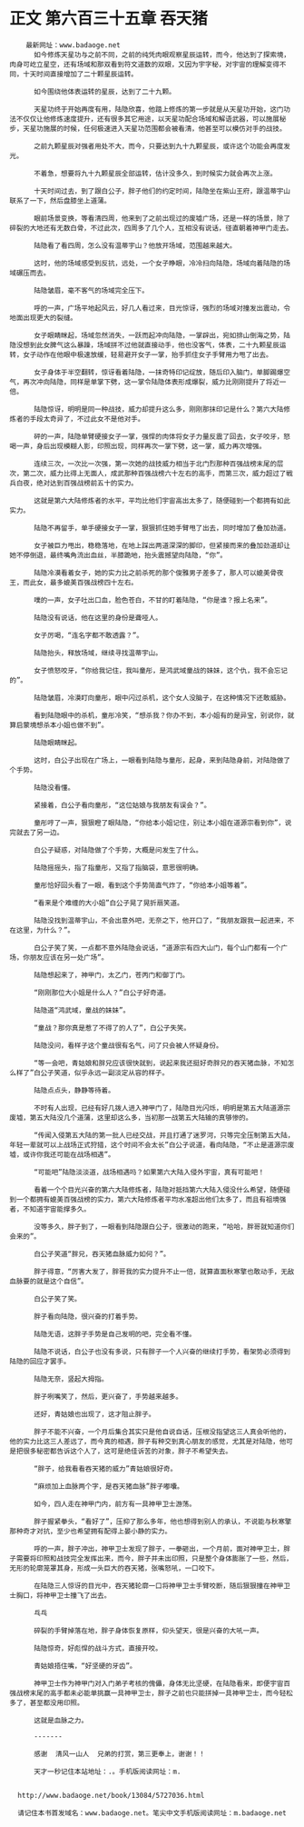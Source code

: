 # 正文 第六百三十五章 吞天猪
        最新网址：www.badaoge.net
          如今修炼天星功与之前不同，之前的纯凭肉眼观察星辰运转，而今，他达到了探索境，肉身可屹立星空，还有场域和那双看到符文道数的双眼，又因为宇字秘，对宇宙的理解变得不同，十天时间直接增加了二十颗星辰运转。
      
          如今围绕他体表运转的星辰，达到了二十九颗。
      
          天星功终于开始再度有用，陆隐欣喜，他踏上修炼的第一步就是从天星功开始，这门功法不仅仅让他修炼速度提升，还有很多其它用途，以天星功配合场域和解语武器，可以施展秘步，天星功施展的时候，任何极速进入天星功范围都会被看清，他甚至可以模仿对手的战技。
      
          之前九颗星辰对强者用处不大，而今，只要达到九十九颗星辰，或许这个功能会再度发光。
      
          不着急，想要将九十九颗星辰全部运转，估计没多久，到时候实力就会再次上涨。
      
          十天时间过去，到了跟白公子，胖子他们的约定时间，陆隐坐在紫山王府，跟温蒂宇山联系了一下，然后盘膝坐上道蒲。
      
          眼前场景变换，等看清四周，他来到了之前出现过的废墟广场，还是一样的场景，除了碎裂的大地还有无数白骨，不过此次，四周多了几个人，互相没有说话，径直朝着神甲门走去。
      
          陆隐看了看四周，怎么没有温蒂宇山？他放开场域，范围越来越大。
      
          这时，他的场域感受到反抗，远处，一个女子睁眼，冷冷扫向陆隐，场域向着陆隐的场域碾压而去。
      
          陆隐皱眉，毫不客气的场域完全压下。
      
          呼的一声，广场平地起风云，好几人看过来，目光惊讶，强烈的场域对撞发出震动，令地面出现更大的裂缝。
      
          女子眼睛眯起，场域忽然消失，一跃而起冲向陆隐，一掌辟出，宛如排山倒海之势，陆隐没想到此女脾气这么暴躁，场域拼不过他就直接动手，他也没客气，体表，二十九颗星辰运转，女子动作在他眼中极速放缓，轻易避开女子一掌，抬手抓住女子手臂用力甩了出去。
      
          女子身体于半空翻转，惊讶看着陆隐，一抹奇特印记绽放，随后印入脑门，单脚踢爆空气，再次冲向陆隐，同样是单掌下劈，这一掌令陆隐体表形成爆裂，威力比刚刚提升了将近一倍。
      
          陆隐惊讶，明明是同一种战技，威力却提升这么多，刚刚那抹印记是什么？第六大陆修炼者的手段太奇异了，不过此女不是他对手。
      
          砰的一声，陆隐单臂硬接女子一掌，强悍的肉体将女子力量反震了回去，女子咬牙，怒喝一声，身后出现模糊人影，印照出现，同样再次一掌下劈，这一掌，威力再次增强。
      
          连续三次，一次比一次强，第一次她的战技威力相当于北门烈那种百强战榜末尾的层次，第二次，威力比得上无面人，成武那种百强战榜六十左右的高手，而第三次，威力超过了戦兵白夜，绝对达到百强战榜前五十的实力。
      
          这就是第六大陆修炼者的水平，平均比他们宇宙高出太多了，随便碰到一个都拥有如此实力。
      
          陆隐不再留手，单手硬接女子一掌，狠狠抓住她手臂甩了出去，同时增加了叠加劲道。
      
          女子被巨力甩出，稳稳落地，在地上踩出两道深深的脚印，但紧接而来的叠加劲道却让她不停倒退，最终嘴角流出血丝，半膝跪地，抬头震撼望向陆隐，“你”。
      
          陆隐冷漠看着女子，她的实力比之前杀死的那个俊雅男子差多了，那人可以媲美骨夜王，而此女，最多媲美百强战榜四十左右。
      
          噗的一声，女子吐出口血，脸色苍白，不甘的盯着陆隐，“你是谁？报上名来”。
      
          陆隐没有说话，他在这里的身份是聋哑人。
      
          女子厉喝，“连名字都不敢透露？”。
      
          陆隐抬头，释放场域，继续寻找温蒂宇山。
      
          女子愤怒咬牙，“你给我记住，我叫童彤，是鸿武域童战的妹妹，这个仇，我不会忘记的”。
      
          陆隐皱眉，冷漠盯向童彤，眼中闪过杀机，这个女人没脑子，在这种情况下还敢威胁。
      
          看到陆隐眼中的杀机，童彤冷笑，“想杀我？你办不到，本小姐有的是异宝，别说你，就算启蒙境想杀本小姐也做不到”。
      
          陆隐眼睛眯起。
      
          这时，白公子出现在广场上，一眼看到陆隐与童彤，起身，来到陆隐身前，对陆隐做了个手势。
      
          陆隐没看懂。
      
          紧接着，白公子看向童彤，“这位姑娘与我朋友有误会？”。
      
          童彤哼了一声，狠狠瞪了眼陆隐，“你给本小姐记住，别让本小姐在道源宗看到你”，说完就去了另一边。
      
          白公子疑惑，对陆隐做了个手势，大概是问发生了什么。
      
          陆隐摇摇头，指了指童彤，又指了指脑袋，意思很明确。
      
          童彤恰好回头看了一眼，看到这个手势简直气炸了，“你给本小姐等着”。
      
          “看来是个难缠的大小姐”白公子晃了晃折扇笑道。
      
          陆隐没找到温蒂宇山，不会出意外吧，无奈之下，他开口了，“我朋友跟我一起进来，不在这里，为什么？”。
      
          白公子笑了笑，一点都不意外陆隐会说话，“道源宗有四大山门，每个山门都有一个广场，你朋友应该在另一处广场”。
      
          陆隐想起来了，神甲门，太乙门，苍丙门和御丁门。
      
          “刚刚那位大小姐是什么人？”白公子好奇道。
      
          陆隐道“鸿武域，童战的妹妹”。
      
          “童战？那你真是惹了不得了的人了”，白公子失笑。
      
          陆隐没问，看样子这个童战很有名气，问了只会被人怀疑身份。
      
          “等一会吧，青姑娘和胖兄应该很快就到，说起来我还挺好奇胖兄的吞天猪血脉，不知怎么样了”白公子笑道，似乎永远一副淡定从容的样子。
      
          陆隐点点头，静静等待着。
      
          不时有人出现，已经有好几拨人进入神甲门了，陆隐目光闪烁，明明是第五大陆道源宗废墟，第五大陆没几个道蒲，这里却这么多，当初那一战第五大陆输的真够惨的。
      
          “传闻入侵第五大陆的第一批人已经交战，并且打通了迷罗河，只等完全压制第五大陆，年轻一辈就可以上战场正式狩猎，这个时间不会太长”白公子说道，看向陆隐，“不止是道源宗废墟，或许你我还可能在战场相遇”。
      
          “可能吧”陆隐淡淡道，战场相遇吗？如果第六大陆入侵外宇宙，真有可能吧！
      
          看着一个个目光兴奋的第六大陆修炼者，陆隐对抵挡第六大陆入侵没什么希望，随便碰到一个都拥有媲美百强战榜的实力，第六大陆修炼者平均水准超出他们太多了，而且有祖境强者，不知道宇宙能撑多久。
      
          没等多久，胖子到了，一眼看到陆隐跟白公子，很激动的跑来，“哈哈，胖哥就知道你们会来的”。
      
          白公子笑道“胖兄，吞天猪血脉威力如何？”。
      
          胖子得意，“厉害大发了，胖哥我的实力提升不止一倍，就算直面秋寒擎也敢动手，无敌血脉要的就是这个自信”。
      
          白公子笑了笑。
      
          胖子看向陆隐，很兴奋的打着手势。
      
          陆隐无语，这胖子手势是自己发明的吧，完全看不懂。
      
          陆隐不说话，白公子也没有多说，只有胖子一个人兴奋的继续打手势，看架势必须得到陆隐的回应才罢手。
      
          陆隐无奈，竖起大拇指。
      
          胖子咧嘴笑了，然后，更兴奋了，手势越来越多。
      
          还好，青姑娘也出现了，这才阻止胖子。
      
          胖子不能不兴奋，一个月后集合其实只是他自说自话，压根没指望这三人真会听他的，他的实力比这三人差远了，而今真的相遇，胖子有种交到真心朋友的感觉，尤其是对陆隐，他可是把很多秘密都告诉这个人了，这可是绝佳诉苦的对象，胖子不希望失去。
      
          “胖子，给我看看吞天猪的威力”青姑娘很好奇。
      
          “麻烦加上血脉两个字，是吞天猪血脉”胖子嘟囔。
      
          如今，四人走在神甲门内，前方有一具神甲卫士游荡。
      
          胖子握紧拳头，“看好了”，压抑了那么多年，他也想得到别人的承认，不说能与秋寒擎那种奇才对抗，至少也希望拥有配得上晏小静的实力。
      
          呼的一声，胖子冲出，神甲卫士发现了胖子，一拳砸出，一个月前，面对神甲卫士，胖子需要将印照和战技完全发挥出来，而今，胖子并未出印照，只是整个身体膨胀了一些，然后，无形的轮廓笼罩其身，形成一头巨大的吞天猪，张嘴怒吼，一口咬下。
      
          在陆隐三人惊讶的目光中，吞天猪轮廓一口将神甲卫士手臂咬断，随后狠狠撞在神甲卫士胸口，将神甲卫士撞飞了出去。
      
          乓乓
      
          碎裂的手臂掉落在地，胖子身体恢复原样，仰头望天，很是兴奋的大吼一声。
      
          陆隐惊奇，好彪悍的战斗方式，直接开咬。
      
          青姑娘捂住嘴，“好坚硬的牙齿”。
      
          神甲卫士作为神甲门对入门弟子考核的傀儡，身体无比坚硬，在陆隐看来，即便宇宙百强战榜末尾的高手都未必能单挑赢一具神甲卫士，胖子之前也只能拼掉一具神甲卫士，而今轻松多了，甚至都没用印照。
      
          这就是血脉之力。
      
          -------
      
          感谢  清风一山人  兄弟的打赏，第三更奉上，谢谢！！
      
          天才一秒记住本站地址：.。手机版阅读网址：m.
      
      
      http://www.badaoge.net/book/13084/5727036.html
      
      请记住本书首发域名：www.badaoge.net。笔尖中文手机版阅读网址：m.badaoge.net
